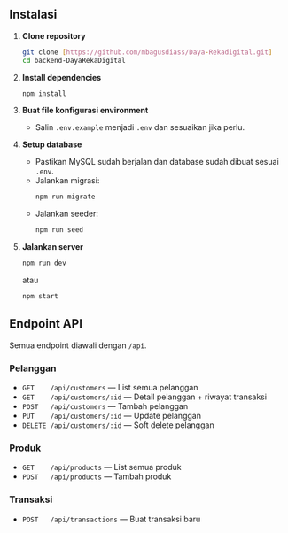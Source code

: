## Instalasi

1. **Clone repository**
   ```sh
   git clone [https://github.com/mbagusdiass/Daya-Rekadigital.git]
   cd backend-DayaRekaDigital
   ```

2. **Install dependencies**
   ```sh
   npm install
   ```

3. **Buat file konfigurasi environment**
   - Salin `.env.example` menjadi `.env` dan sesuaikan jika perlu.

4. **Setup database**
   - Pastikan MySQL sudah berjalan dan database sudah dibuat sesuai `.env`.
   - Jalankan migrasi:
     ```sh
     npm run migrate
     ```
   - Jalankan seeder:
     ```sh
     npm run seed
     ```

5. **Jalankan server**
   ```sh
   npm run dev
   ```
   atau
   ```sh
   npm start
   ```

## Endpoint API

Semua endpoint diawali dengan `/api`.

### Pelanggan

- `GET    /api/customers` — List semua pelanggan
- `GET    /api/customers/:id` — Detail pelanggan + riwayat transaksi
- `POST   /api/customers` — Tambah pelanggan
- `PUT    /api/customers/:id` — Update pelanggan
- `DELETE /api/customers/:id` — Soft delete pelanggan

### Produk

- `GET    /api/products` — List semua produk
- `POST   /api/products` — Tambah produk

### Transaksi

- `POST   /api/transactions` — Buat transaksi baru
